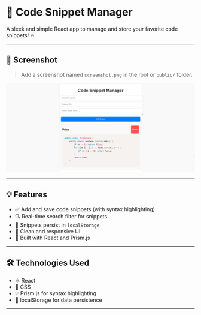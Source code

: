 # 🚀 Code Snippet Manager

A sleek and simple React app to manage and store your favorite code snippets! 🔥

---

## 📸 Screenshot

> Add a screenshot named `screenshot.png` in the root or `public/` folder.

![App Screenshot](./screenshot.png)

---

## 💡 Features

- ✅ Add and save code snippets (with syntax highlighting)
- 🔍 Real-time search filter for snippets
- 💾 Snippets persist in `localStorage`
- 🧹 Clean and responsive UI
- 🧠 Built with React and Prism.js

---

## 🛠️ Technologies Used

- ⚛️ React
- 🎨 CSS
- 💡 Prism.js for syntax highlighting
- 💾 localStorage for data persistence

---


